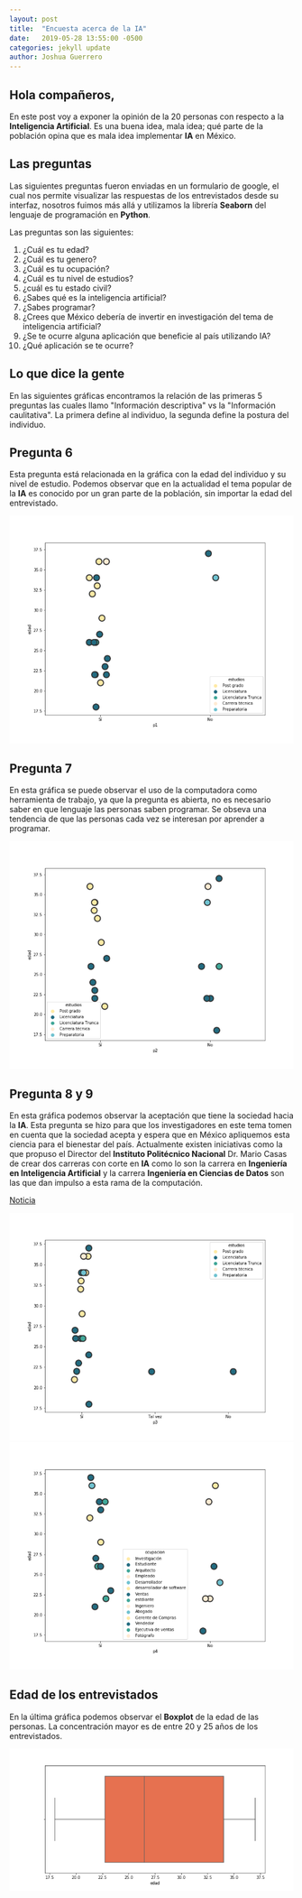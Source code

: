 ```yaml
---
layout: post
title:  "Encuesta acerca de la IA"
date:   2019-05-28 13:55:00 -0500
categories: jekyll update
author: Joshua Guerrero
---
```

## Hola compañeros,

En este post voy a exponer la opinión de la 20 personas con respecto a la **Inteligencia Artificial**. Es una buena idea, mala idea; qué parte de la población opina que es mala idea implementar __IA__ en México.

## Las preguntas

Las siguientes preguntas fueron enviadas en un formulario de google, el cual nos permite visualizar las respuestas de los entrevistados desde su interfaz, nosotros fuimos más allá y utilizamos la librería **Seaborn** del lenguaje de programación en __Python__.

Las preguntas son las siguientes:

1. ¿Cuál es tu edad?
2. ¿Cuál es tu genero?
3. ¿Cuál es tu ocupación?
4. ¿Cuál es tu nivel de estudios?
5. ¿cuál es tu estado civil?
6. ¿Sabes qué es la inteligencia artificial?
7. ¿Sabes programar?
8. ¿Crees que México debería de invertir en investigación del tema de inteligencia artificial?
9. ¿Se te ocurre alguna aplicación que beneficie al país utilizando IA?
10. ¿Qué aplicación se te ocurre?

## Lo que dice la gente

En las siguientes gráficas encontramos la relación de las primeras 5 preguntas las cuales llamo "Información descriptiva" vs la "Información caulitativa". La primera define al individuo, la segunda define la postura del individuo.

## Pregunta 6

Esta pregunta está relacionada en la gráfica con la edad del individuo y su nivel de estudio. Podemos observar que en la actualidad el tema popular de la __IA__ es conocido por un gran parte de la población, sin importar la edad del entrevistado.

![¿Sabes qué es la inteligencia artificial?](https://github.com/CICJoshua/poperagnarok/blob/master/Images/unidad3/p1.png?raw=true)

## Pregunta 7

En esta gráfica se puede observar el uso de la computadora como herramienta de trabajo, ya que la pregunta es abierta, no es necesario saber en que lenguaje las personas saben programar. Se obseva una tendencia de que las personas cada vez se interesan por aprender a programar.

![¿Sabes programar?](https://github.com/CICJoshua/poperagnarok/blob/master/Images/unidad3/p2.png?raw=true)

## Pregunta 8 y 9

En esta gráfica podemos observar la aceptación que tiene la sociedad hacia la __IA__. Esta pregunta se hizo para que los investigadores en este tema tomen en cuenta que la sociedad acepta y espera que en México apliquemos esta ciencia para el bienestar del país. Actualmente existen iniciativas como la que propuso el Director del __Instituto Politécnico Nacional__ Dr. Mario Casas de crear dos carreras con corte en __IA__ como lo son la carrera en **Ingeniería en Inteligencia Artificial** y la carrera **Ingeniería en Ciencias de Datos** son las que dan impulso a esta rama de la computación.

[Noticia](https://www.jornada.com.mx/ultimas/2019/05/19/tendra-ipn-nueva-escuela-superior-en-palenque-5469.html)

![¿Crees que México debería de invertir en investigación del tema de inteligencia artificial?](https://github.com/CICJoshua/poperagnarok/blob/master/Images/unidad3/p3.png?raw=true)
![¿Se te ocurre alguna aplicación que beneficie al país utilizando IA?](https://github.com/CICJoshua/poperagnarok/blob/master/Images/unidad3/p4.png?raw=true)

## Edad de los entrevistados

En la última gráfica podemos observar el __Boxplot__ de la edad de las personas. La concentración mayor es de entre 20 y 25 años de los entrevistados.

![Edad de los entrevistados](https://github.com/CICJoshua/poperagnarok/blob/master/Images/unidad3/p5.png?raw=true)
